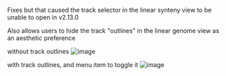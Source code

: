 Fixes but that caused the track selector in the linear synteny view to be unable
to open in v2.13.0

Also allows users to hide the track "outlines" in the linear genome view as an
aesthetic preference

without track outlines
![image](https://github.com/user-attachments/assets/cc4618c9-a466-4467-8333-b5009cf7d0c4)

with track outlines, and menu item to toggle it
![image](https://github.com/user-attachments/assets/31b937fc-fefa-40de-ad38-181e7e9aa1fc)

